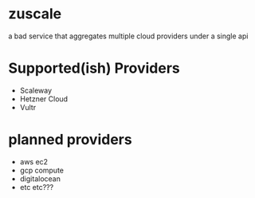 # zuscale
a bad service that aggregates multiple cloud providers under a single api

# Supported(ish) Providers
* Scaleway
* Hetzner Cloud
* Vultr

# planned providers
* aws ec2
* gcp compute
* digitalocean
* etc etc???
